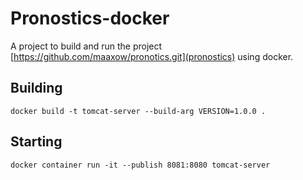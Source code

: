 # Pronostics-docker

A project to build and run the project [https://github.com/maaxow/pronotics.git](pronostics) using docker.

## Building
`docker build -t tomcat-server --build-arg VERSION=1.0.0 .`

## Starting
`docker container run -it --publish 8081:8080 tomcat-server`
